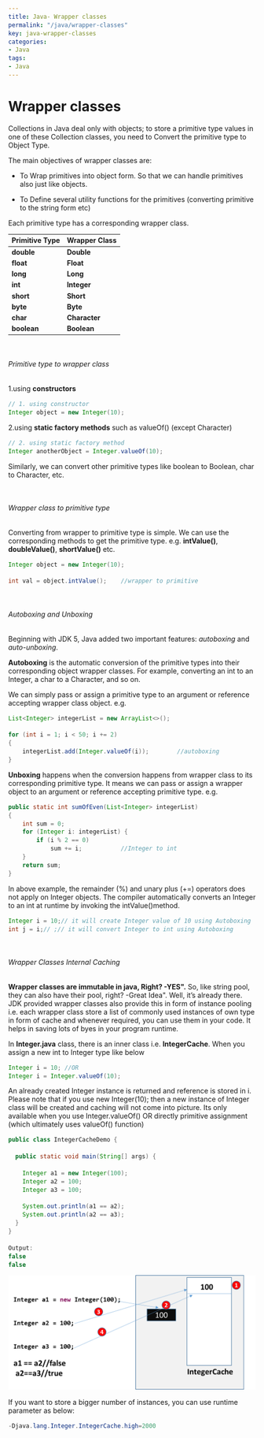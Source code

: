 ```yaml
---
title: Java- Wrapper classes
permalink: "/java/wrapper-classes"
key: java-wrapper-classes
categories:
- Java
tags:
- Java
---
```


Wrapper classes
==================

Collections in Java deal only with objects; to store a primitive type values in
one of these Collection classes, you need to Convert the primitive type to
Object Type.

The main objectives of wrapper classes are:

-   To Wrap primitives into object form. So that we can handle primitives also
    just like objects.

-   To Define several utility functions for the primitives (converting primitive
    to the string form etc)

Each primitive type has a corresponding wrapper class.

| **Primitive Type** | **Wrapper Class** |
|--------------------|-------------------|
| **double**         | **Double**        |
| **float**          | **Float**         |
| **long**           | **Long**          |
| **int**            | **Integer**       |
| **short**          | **Short**         |
| **byte**           | **Byte**          |
| **char**           | **Character**     |
| **boolean**        | **Boolean**       |

<br>

###### Primitive type to wrapper class

1.using **constructors**
```java
// 1. using constructor
Integer object = new Integer(10);
```


2.using **static factory methods** such as valueOf() (except Character)
```java
// 2. using static factory method
Integer anotherObject = Integer.valueOf(10);
```


Similarly, we can convert other primitive types like boolean to Boolean, char to
Character, etc.

<br>

###### Wrapper class to primitive type

Converting from wrapper to primitive type is simple. We can use the
corresponding methods to get the primitive type.
e.g. **intValue()**, **doubleValue()**, **shortValue()** etc.
```java
Integer object = new Integer(10);
 
int val = object.intValue();    //wrapper to primitive
```

<br>

###### Autoboxing and Unboxing

Beginning with JDK 5, Java added two important
features: *autoboxing* and *auto-unboxing*.

**Autoboxing** is the automatic conversion of the primitive types into their
corresponding object wrapper classes. For example, converting an int to
an Integer, a char to a Character, and so on.

We can simply pass or assign a primitive type to an argument or reference
accepting wrapper class object. e.g.
```java
List<Integer> integerList = new ArrayList<>();
 
for (int i = 1; i < 50; i += 2)
{
    integerList.add(Integer.valueOf(i));        //autoboxing
}
```


**Unboxing** happens when the conversion happens from wrapper class to its
corresponding primitive type. It means we can pass or assign a wrapper object to
an argument or reference accepting primitive type. e.g.
```java
public static int sumOfEven(List<Integer> integerList)
{
    int sum = 0;
    for (Integer i: integerList) {
        if (i % 2 == 0)
            sum += i;           //Integer to int
    }
    return sum;
}
```

In above example, the remainder (%) and unary plus (+=) operators does not apply
on Integer objects. The compiler automatically converts an Integer to an int at
runtime by invoking the intValue()method.
```java
Integer i = 10;// it will create Integer value of 10 using Autoboxing
int j = i;// ;// it will convert Integer to int using Autoboxing
```

<br>


###### Wrapper Classes Internal Caching

**Wrapper classes are immutable in java, Right? -YES".** So, like string pool,
they can also have their pool, right? -Great Idea". Well, it’s already there.
JDK provided wrapper classes also provide this in form of instance pooling i.e.
each wrapper class store a list of commonly used instances of own type in form
of cache and whenever required, you can use them in your code. It helps in
saving lots of byes in your program runtime.

In **Integer.java** class, there is an inner class i.e. **IntegerCache**. When
you assign a new int to Integer type like below
```java
Integer i = 10; //OR
Integer i = Integer.valueOf(10);
```


An already created Integer instance is returned and reference is stored in i.
Please note that if you use new Integer(10); then a new instance of Integer
class will be created and caching will not come into picture. Its only available
when you use Integer.valueOf() OR directly primitive assignment (which
ultimately uses valueOf() function)
```java
public class IntegerCacheDemo {

  public static void main(String[] args) {

    Integer a1 = new Integer(100);
    Integer a2 = 100;
    Integer a3 = 100;

    System.out.println(a1 == a2);
    System.out.println(a2 == a3);
  }
}
 
Output: 
false
false
```


![](media/a092c713c1a301c1cbfbbbb15dbe1707.png)

If you want to store a bigger number of instances, you can use runtime parameter
as below:
```java
-Djava.lang.Integer.IntegerCache.high=2000
```

